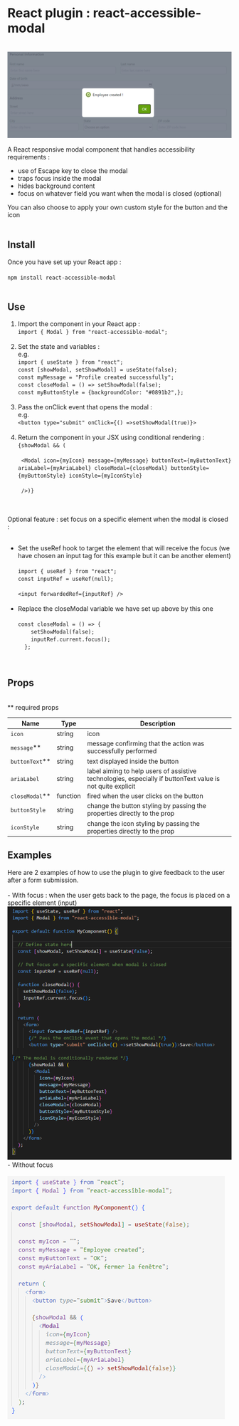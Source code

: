 <h1>React plugin : react-accessible-modal</h1>
</br>

<img src="./modal-screenshot.PNG"/>

A React responsive modal component that handles accessibility requirements :
-	use of Escape key to close the modal
-	traps focus inside the modal
-	hides background content
-	focus on whatever field you want when the modal is closed (optional)

You can also choose to apply your own custom style for the button and the icon 
</br>
</br>
<h2>Install</h2>
Once you have set up your React app :
</br>
</br>
<code>npm install react-accessible-modal</code>
</br>
</br>
<h2>Use</h2>
<ol>
<li>Import the component in your React app :</li>
<code>import { Modal } from "react-accessible-modal";</code>
 </br>
 </br>
 <li>Set the state and variables :</li>
 e.g. </br>
 <code>import { useState } from "react";</code></br>
 <code>const [showModal, setShowModal] = useState(false);</code></br>
 <code>const myMessage = "Profile created successfully";</code></br>
 <code>const closeModal = () => setShowModal(false);</code></br>
 <code>const myButtonStyle = {backgroundColor: "#0891b2",};</code>
</br>
 </br>
  <li>Pass the onClick event that opens the modal :</li>
 e.g. </br>
 <code>&ltbutton type="submit" onClick={() =>setShowModal(true)}></code>
</br>
 </br>
<li>Return the component in your JSX using conditional rendering :</li>
<code>{showModal && (</br>
 &ltModal icon={myIcon} message={myMessage} buttonText={myButtonText} ariaLabel={myAriaLabel} closeModal={closeModal} buttonStyle={myButtonStyle} iconStyle={myIconStyle}</br>
 />)}</code></ol>
</br>
 </br>
 Optional feature : set focus on a specific element when the modal is closed :
 </br>
  </br>
 <ul><li>Set the useRef hook to target the element that will receive the focus (we have chosen an input tag for this example but it can be another element)</li>
 </br>
 <code>import { useRef } from "react";</code>
  </br>
<code>const inputRef = useRef(null);</code>
 </br>
   </br>
 <code>&ltinput forwardedRef={inputRef} /></code>
 </br>
   </br>
  <li>Replace the closeModal variable we have set up above by this one</li>
  </br>
 <code>const closeModal = () => {
    setShowModal(false);
    inputRef.current.focus();
  };</code></ul>
</br>
<h2>Props</h2>
</br>
 ** required props
<table>
  <thead>
    <tr>
      <th>Name</th>
     <th>Type</th>
     <th>Description</th>
    </tr>
  </thead>
  <tbody>
    <tr>
      <td><code>icon</code></td>
      <td>string</td>
     <td>icon</td>
    </tr>
   <tr>
      <td><code>message</code>**</td>
      <td>string</td>
     <td>message confirming that the action was successfully performed</td>
    </tr>
   <tr>
      <td><code>buttonText</code>**</td>
      <td>string</td>
     <td>text displayed inside the button</td>
    </tr>
   <tr>
      <td><code>ariaLabel</code></td>
      <td>string</td>
     <td>label aiming to help users of assistive technologies, especially if buttonText value is not quite explicit</td>
    </tr>
   <tr>
      <td><code>closeModal</code>**</td>
      <td>function</td>
     <td>fired when the user clicks on the button</td>
    </tr>
   <tr>
      <td><code>buttonStyle</code></td>
      <td>string</td>
     <td>change the button styling by passing the properties directly to the prop</td>
    </tr>
   <tr>
      <td><code>iconStyle</code></td>
      <td>string</td>
     <td>change the icon styling by passing the properties directly to the prop</td>
    </tr>
  </tbody>
</table>

<h2>Examples</h2>
Here are 2 examples of how to use the plugin to give feedback to the user after a form submission. 
</br>
</br>
-	With focus : when the user gets back to the page, the focus is placed on a specific element (input)
</br>
<img src="./focus-screenshot.PNG"/>
</br>
-	Without focus
</br>
</br>
<img src="./no-focus-screenshot.PNG"/>
</br>


